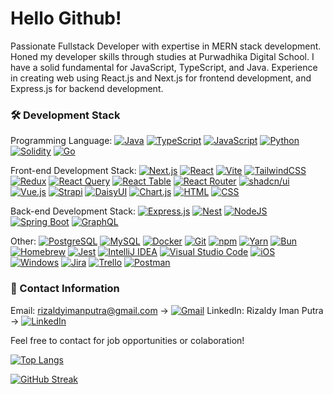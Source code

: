 # Hello Github!

Passionate Fullstack Developer with expertise in MERN stack development. Honed my developer skills through studies at Purwadhika Digital School. I have a solid fundamental for JavaScript, TypeScript, and Java. Experience in creating web using React.js and Next.js for frontend development, and Express.js for backend development.

### :hammer_and_wrench: Development Stack
Programming Language:
[![Java](https://img.shields.io/badge/Java-%23ED8B00.svg?logo=openjdk&logoColor=white)](#) [![TypeScript](https://img.shields.io/badge/TypeScript-3178C6?logo=typescript&logoColor=fff)](#) [![JavaScript](https://img.shields.io/badge/JavaScript-F7DF1E?logo=javascript&logoColor=000)](#) [![Python](https://img.shields.io/badge/Python-3776AB?logo=python&logoColor=fff)](#) [![Solidity](https://img.shields.io/badge/Solidity-363636?logo=solidity&logoColor=fff)](#) [![Go](https://img.shields.io/badge/Go-%2300ADD8.svg?&logo=go&logoColor=white)](#)

Front-end Development Stack:
[![Next.js](https://img.shields.io/badge/Next.js-black?logo=next.js&logoColor=white)](#) [![React](https://img.shields.io/badge/React-%2320232a.svg?logo=react&logoColor=%2361DAFB)](#) [![Vite](https://img.shields.io/badge/Vite-646CFF?logo=vite&logoColor=fff)](#) [![TailwindCSS](https://img.shields.io/badge/Tailwind%20CSS-%2338B2AC.svg?logo=tailwind-css&logoColor=white)](#) [![Redux](https://img.shields.io/badge/Redux-764ABC?logo=redux&logoColor=fff)](#) [![React Query](https://img.shields.io/badge/React%20Query-FF4154?logo=reactquery&logoColor=fff)](#) [![React Table](https://img.shields.io/badge/React%20Table-FF4154?logo=reacttable&logoColor=fff)](#) [![React Router](https://img.shields.io/badge/React_Router-CA4245?logo=react-router&logoColor=white)](#) [![shadcn/ui](https://img.shields.io/badge/shadcn%2Fui-000?logo=shadcnui&logoColor=fff)](#) [![Vue.js](https://img.shields.io/badge/Vue.js-4FC08D?logo=vuedotjs&logoColor=fff)](#) [![Strapi](https://img.shields.io/badge/Strapi-%232E7EEA.svg?logo=strapi&logoColor=white)](#) [![DaisyUI](https://img.shields.io/badge/DaisyUI-5A0EF8?logo=daisyui&logoColor=fff)](#) [![Chart.js](https://img.shields.io/badge/Chart.js-FF6384?logo=chartdotjs&logoColor=fff)](#) [![HTML](https://img.shields.io/badge/HTML-%23E34F26.svg?logo=html5&logoColor=white)](#) [![CSS](https://img.shields.io/badge/CSS-1572B6?logo=css3&logoColor=fff)](#)

Back-end Development Stack:
[![Express.js](https://img.shields.io/badge/Express.js-%23404d59.svg?logo=express&logoColor=%2361DAFB)](#) [![Nest](https://img.shields.io/badge/Nest.js-%23E0234E.svg?logo=nestjs&logoColor=white)](#) [![NodeJS](https://img.shields.io/badge/Node.js-6DA55F?logo=node.js&logoColor=white)](#) [![Spring Boot](https://img.shields.io/badge/Spring%20Boot-6DB33F?logo=springboot&logoColor=fff)](#) [![GraphQL](https://img.shields.io/badge/GraphQL-E10098?logo=GraphQL&logoColor=white)](#)

Other:
[![PostgreSQL](https://img.shields.io/badge/PostgreSQL-316192?logo=postgresql&logoColor=white)](#) [![MySQL](https://shields.io/badge/MySQL-lightgrey?logo=mysql&style=plastic&logoColor=white&labelColor=blue)](#) [![Docker](https://img.shields.io/badge/-Docker-2496ED?&logo=docker&logoColor=white)](#) [![Git](https://img.shields.io/badge/Git-F05032?logo=git&logoColor=fff)](#) [![npm](https://img.shields.io/badge/npm-CB3837?logo=npm&logoColor=fff)](#) [![Yarn](https://img.shields.io/badge/Yarn-2C8EBB?logo=yarn&logoColor=fff)](#) [![Bun](https://img.shields.io/badge/Bun-000?logo=bun&logoColor=fff)](#) [![Homebrew](https://img.shields.io/badge/Homebrew-FBB040?logo=homebrew&logoColor=fff)](#) [![Jest](https://img.shields.io/badge/Jest-C21325?logo=jest&logoColor=fff)](#) [![IntelliJ IDEA](https://img.shields.io/badge/IntelliJIDEA-000000.svg?logo=intellij-idea&logoColor=white)](#) [![Visual Studio Code](https://custom-icon-badges.demolab.com/badge/Visual%20Studio%20Code-0078d7.svg?logo=vsc&logoColor=white)](#) [![iOS](https://img.shields.io/badge/iOS-000000?&logo=apple&logoColor=white)](#) [![Windows](https://custom-icon-badges.demolab.com/badge/Windows-0078D6?logo=windows11&logoColor=white)](#) [![Jira](https://img.shields.io/badge/Jira-0052CC?logo=jira&logoColor=fff)](#) [![Trello](https://img.shields.io/badge/Trello-0052CC?logo=trello&logoColor=fff)](#) [![Postman](https://img.shields.io/badge/-Postman-FF6C37?logo=postman&logoColor=white)](#)

### 👤 Contact Information
Email: rizaldyimanputra@gmail.com -> [![Gmail](https://img.shields.io/badge/Gmail-D14836?logo=gmail&logoColor=white)](mailto:your.email@example.com) 
LinkedIn: Rizaldy Iman Putra -> [![LinkedIn](https://img.shields.io/badge/Linkedin-%230077B5.svg?logo=linkedin&logoColor=white)](https://www.linkedin.com/in/rizaldy-iman-putra-a17b0317a/)

Feel free to contact for job opportunities or colaboration!

[![Top Langs](https://github-readme-stats.vercel.app/api/top-langs/?username=rizaldyip10&layout=compact&theme=vision-friendly-dark)](https://github.com/anuraghazra/github-readme-stats)

[![GitHub Streak](http://github-readme-streak-stats.herokuapp.com?user=rizaldyip10&theme=dark)](https://git.io/streak-stats) 

